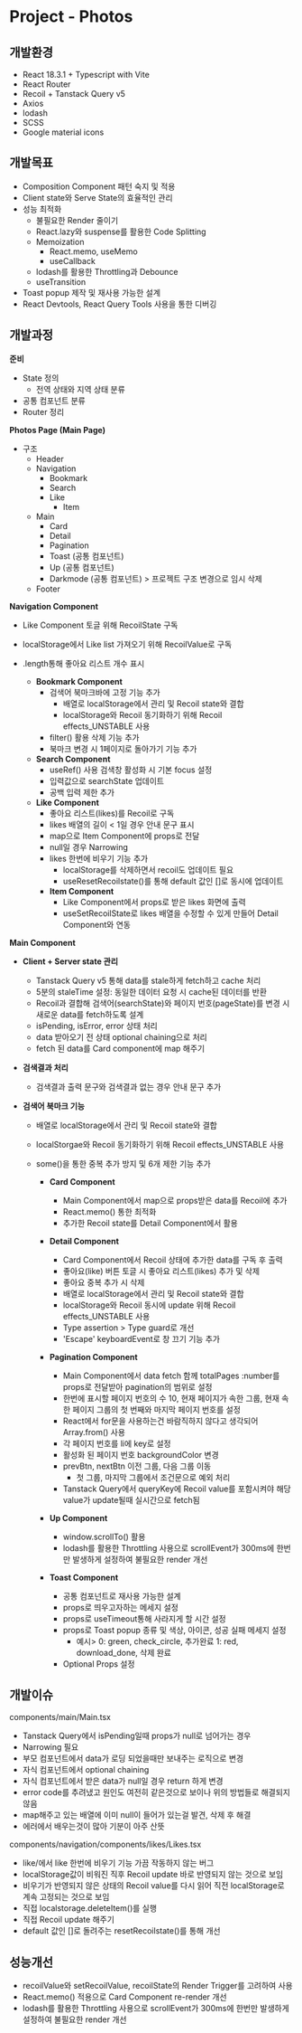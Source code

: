 # Project - Photos

## 개발환경

- React 18.3.1 + Typescript with Vite
- React Router
- Recoil + Tanstack Query v5
- Axios
- lodash
- SCSS
- Google material icons

## 개발목표

- Composition Component 패턴 숙지 및 적용
- Client state와 Serve State의 효율적인 관리
- 성능 최적화
  - 불필요한 Render 줄이기
  - React.lazy와 suspense를 활용한 Code Splitting
  - Memoization
    - React.memo, useMemo
    - useCallback
  - lodash를 활용한 Throttling과 Debounce
  - useTransition
- Toast popup 제작 및 재사용 가능한 설계
- React Devtools, React Query Tools 사용을 통한 디버깅

## 개발과정

**준비**

- State 정의
  - 전역 상태와 지역 상태 분류
- 공통 컴포넌트 분류
- Router 정리

**Photos Page (Main Page)**

- 구조
  - Header
  - Navigation
    - Bookmark
    - Search
    - Like
      - Item
  - Main
    - Card
    - Detail
    - Pagination
    - Toast (공통 컴포넌트)
    - Up (공통 컴포넌트)
    - Darkmode (공통 컴포넌트) > 프로젝트 구조 변경으로 임시 삭제
  - Footer

**Navigation Component**

- Like Component 토글 위해 RecoilState 구독
- localStorage에서 Like list 가져오기 위해 RecoilValue로 구독
- .length통해 좋아요 리스트 개수 표시

  - **Bookmark Component**
    - 검색어 북마크바에 고정 기능 추가
      - 배열로 localStorage에서 관리 및 Recoil state와 결합
      - localStorage와 Recoil 동기화하기 위해 Recoil effects_UNSTABLE 사용
    - filter() 활용 삭제 기능 추가
    - 북마크 변경 시 1페이지로 돌아가기 기능 추가
  - **Search Component**
    - useRef() 사용 검색창 활성화 시 기본 focus 설정
    - 입력값으로 searchState 업데이트
    - 공백 입력 제한 추가
  - **Like Component**
    - 좋아요 리스트(likes)를 Recoil로 구독
    - likes 배열의 길이 < 1일 경우 안내 문구 표시
    - map으로 Item Component에 props로 전달
    - null일 경우 Narrowing
    - likes 한번에 비우기 기능 추가
      - localStorage를 삭제하면서 recoil도 업데이트 필요
      - useResetRecoilstate()를 통해 default 값인 []로 동시에 업데이트
    - **Item Component**
      - Like Component에서 props로 받은 likes 화면에 출력
      - useSetRecoilState로 likes 배열을 수정할 수 있게 만들어 Detail Component와 연동

**Main Component**

- **Client + Server state 관리**

  - Tanstack Query v5 통해 data를 stale하게 fetch하고 cache 처리
  - 5분의 staleTime 설정: 동일한 데이터 요청 시 cache된 데이터를 반환
  - Recoil과 결합해 검색어(searchState)와 페이지 번호(pageState)를 변경 시 새로운 data를 fetch하도록 설계
  - isPending, isError, error 상태 처리
  - data 받아오기 전 상태 optional chaining으로 처리
  - fetch 된 data를 Card component에 map 해주기

- **검색결과 처리**

  - 검색결과 출력 문구와 검색결과 없는 경우 안내 문구 추가

- **검색어 북마크 기능**

  - 배열로 localStorage에서 관리 및 Recoil state와 결합
  - localStorgae와 Recoil 동기화하기 위해 Recoil effects_UNSTABLE 사용
  - some()을 통한 중복 추가 방지 및 6개 제한 기능 추가
  
    - **Card Component**
  
      - Main Component에서 map으로 props받은 data를 Recoil에 추가
      - React.memo() 통한 최적화
      - 추가한 Recoil state를 Detail Component에서 활용
  
    - **Detail Component**

      - Card Component에서 Recoil 상태에 추가한 data를 구독 후 출력
      - 좋아요(like) 버튼 토글 시 좋아요 리스트(likes) 추가 및 삭제
      - 좋아요 중복 추가 시 삭제
      - 배열로 localStorage에서 관리 및 Recoil state와 결합
      - localStorage와 Recoil 동시에 update 위해 Recoil effects_UNSTABLE 사용
      - Type assertion > Type guard로 개선
      - 'Escape' keyboardEvent로 창 끄기 기능 추가
  
    - **Pagination Component**

      - Main Component에서 data fetch 함께 totalPages :number를 props로 전달받아 pagination의 범위로 설정
      - 한번에 표시할 페이지 번호의 수 10, 현재 페이지가 속한 그룹, 현재 속한 페이지 그룹의 첫 번째와 마지막 페이지 번호를 설정
      - React에서 for문을 사용하는건 바람직하지 않다고 생각되어 Array.from() 사용
      - 각 페이지 번호를 li에 key로 설정
      - 활성화 된 페이지 번호 backgroundColor 변경
      - prevBtn, nextBtn 이전 그룹, 다음 그룹 이동
        - 첫 그룹, 마지막 그룹에서 조건문으로 예외 처리
      - Tanstack Query에서 queryKey에 Recoil value를 포함시켜야 해당 value가 update될때 실시간으로 fetch됨
  
    - **Up Component**
      - window.scrollTo() 활용
      - lodash를 활용한 Throttling 사용으로 scrollEvent가 300ms에 한번만 발생하게 설정하여 불필요한 render 개선
     
    - **Toast Component**
      - 공통 컴포넌트로 재사용 가능한 설계
      - props로 띄우고자하는 메세지 설정
      - props로 useTimeout통해 사라지게 할 시간 설정
      - props로 Toast popup 종류 및 색상, 아이콘, 성공 실패 메세지 설정
        - 예시> 0: green, check_circle, 추가완료 1: red, download_done, 삭제 완료
      - Optional Props 설정

## 개발이슈

components/main/Main.tsx

- Tanstack Query에서 isPending일때 props가 null로 넘어가는 경우
- Narrowing 필요
- 부모 컴포넌트에서 data가 로딩 되었을때만 보내주는 로직으로 변경
- 자식 컴포넌트에서 optional chaining
- 자식 컴포넌트에서 받은 data가 null일 경우 return 하게 변경
- error code를 추려냈고 원인도 여전히 같은것으로 보이나 위의 방법들로 해결되지 않음
- map해주고 있는 배열에 이미 null이 들어가 있는걸 발견, 삭제 후 해결
- 에러에서 배우는것이 많아 기분이 아주 산뜻

components/navigation/components/likes/Likes.tsx

- like/에서 like 한번에 비우기 기능 가끔 작동하지 않는 버그
- localStorage값이 비워진 직후 Recoil update 바로 반영되지 않는 것으로 보임
- 비우기가 반영되지 않은 상태의 Recoil value를 다시 읽어 직전 localStorage로 계속 고정되는 것으로 보임
- 직접 localstorage.deleteItem()를 실행
- 직접 Recoil update 해주기
- default 값인 []로 돌려주는 resetRecoilstate()를 통해 개선

## 성능개선

- recoilValue와 setRecoilValue, recoilState의 Render Trigger를 고려하여 사용
- React.memo() 적용으로 Card Component re-render 개선
- lodash를 활용한 Throttling 사용으로 scrollEvent가 300ms에 한번만 발생하게 설정하여 불필요한 render 개선